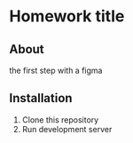 # Homework title

## About
the first step with a figma

## Installation

1. Clone this repository
2. Run development server

